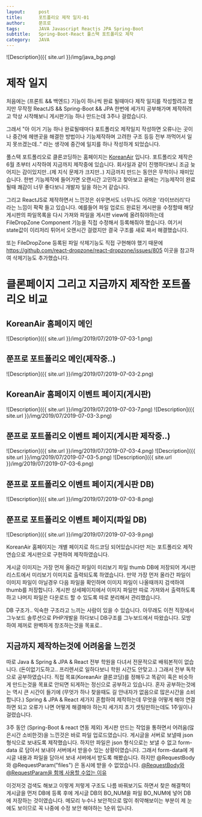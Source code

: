 ```yaml
---
layout:     post
title:      포트폴리오 제작 일지-01
author:     쭌프로
tags:       JAVA Javascript Reactjs JPA Spring-Boot
subtitle:   Spring-Boot-React 풀스택 포트폴리오 제작
category:   JAVA
---
```


<!-- Start Writing Below in Markdown -->

![Description]({{ site.url }}/img/java_bg.png)

# 제작 일지

처음에는 (프론트 && 백엔드) 기능이 하나씩 완료 될때마다 제작 일지를 작성할려고 했지만 
무작정 ReactJS && Spring-Boot && JPA 한번에 세가지 공부해가며 제작하려고 막상 시작해보니 
게시판기능 하나 만드는데 3주나 걸렸습니다. 

그래서 "아 이거 기능 하나 완료될때마다 포트폴리오 제작일지 작성하면 오류나는 곳이나 중간에 헤맨곳을 해결한 방법이나 기능제작하며 고려한 구조 등등
전부 까먹어서 일지 못쓰겠는데.." 라는 생각에 중간에 일지를 하나 작성하게 되었습니다.

풀스택 포트폴리오로 클론코딩하는 홈페이지는 <a href="https://www.koreanair.com/korea/ko.html">KoreanAir</a> 입니다.
포트폴리오 제작은 6월 초부터 시작하여 지금까지 제작중에 있습니다. 회사일과 같이 진행하다보니 조금 늦어지는 감이있지만..(제 지식 문제가 크지만..)
지금까지 만드는 동안은 무척이나 재미있습니다. 한번 기능제작에 들어가면 오랜시간 고민하고 찾아보고 끝에는 기능제작이 완료될때 쾌감이 너무 좋다보니
개발자 일을 하는거 같습니다.

그리고 ReactJS로 제작하면서 느낀것은 쉬우면서도 너무나도 어려운 '라이브러리'다 라는 느낌이 팍팍 들고 있습니다. 
예를들어 파일 업로드 완료된 게시판을 수정할때 해당 게시판의 파일목록을 다시 가져와 파일을 게시판 view에 올려줘야하는데 
FileDropZone Component 기능을 직접 수정해서 등록해줘야 했습니다. 여기서 state값이 이리저리 튀어서 오랜시간 걸렸지만 결국 구조를 새로 짜서
해결했습니다.

또는 FileDropZone 등록된 파일 삭제기능도 직접 구현해야 했기 때문에 
https://github.com/react-dropzone/react-dropzone/issues/805 이곳을 참고하여 삭제기능도 추가했습니다.

# 클론페이지 그리고 지금까지 제작한 포트폴리오 비교

## KoreanAir 홈페이지 메인
![Description]({{ site.url }}/img/2019/07/2019-07-03-1.png)

## 쭌프로 포트폴리오 메인(제작중..)
![Description]({{ site.url }}/img/2019/07/2019-07-03-2.png)

## KoreanAir 홈페이지 이벤트 페이지(게시판)
![Description]({{ site.url }}/img/2019/07/2019-07-03-7.png)
![Description]({{ site.url }}/img/2019/07/2019-07-03-3.png)

## 쭌프로 포트폴리오 이벤트 페이지(게시판 제작중..)
![Description]({{ site.url }}/img/2019/07/2019-07-03-4.png)
![Description]({{ site.url }}/img/2019/07/2019-07-03-5.png)
![Description]({{ site.url }}/img/2019/07/2019-07-03-6.png)

## 쭌프로 포트폴리오 이벤트 페이지(게시판 DB)
![Description]({{ site.url }}/img/2019/07/2019-07-03-8.png)

## 쭌프로 포트폴리오 이벤트 페이지(파일 DB)
![Description]({{ site.url }}/img/2019/07/2019-07-03-9.png)

KoreanAir 홈페이지는 개별 페이지로 하드코딩 되어있습니다만 저는 포트폴리오 제작연습으로 게시판으로 구현하여 제작하였습니다.

게시글 이미지는 가장 먼저 올라간 파일이 미리보기 파일 thumb DB에 저장되어 게시판 리스트에서 미리보기 이미지로 출력되도록 하였습니다.
만약 가장 먼저 올라간 파일이 이미지 파일이 아닐경우 다음 파일을 확인하며 이미지 파일이 나올때까지 검색하여 thumb를 저장합니다.
게시판 상세페이지에서 이미지 파일만 따로 가져와서 출력하도록 하고 나머지 파일은 다운로드 할 수 있도록 따로 분리해서 관리했습니다.

DB 구조가.. 익숙한 구조라고 느끼는 사람이 있을 수 있습니다. 아무래도 이전 직장에서 그누보드 솔루션으로 PHP개발을 하다보니 
DB구조를 그누보드에서 따왔습니다. 모방하여 제꺼로 완벽하게 창조하는것을 목표로..

## 지금까지 제작하는것에 어려움을 느낀것

따로 Java & Spring & JPA & React 전부 학원을 다녀서 전문적으로 배워본적이 없습니다. 
(돈이없기도하고.. 프리렌서로 일하다보니 학원 시간도 안맞고..) 그래서 전부 독학으로 공부하였습니다. 
직접 목표(KoreanAir 클론코딩)를 정해두고 똑같이 혹은 비슷하게 만드는것을 목표로 안되면 되게하는 정신으로 공부하고 있습니다.
혼자 공부하는것에는 역시 큰 시간이 들기에 (무엇가 하나 찾을때도 길 안내자가 없음으로 많은시간을 소비합니다.)
Spring & JPA & React 세가지 혼합하여 제작하는데 무엇을 어떻게 해야 연결하면 되고 오류가 나면 어떻게 해결해야 하는지 
세가지 초기 셋팅만하는데도 1주일이나 걸렸습니다. 

3주 동안 (Spring-Boot & react 연동 제외) 게시판 만드는 작업을 통하면서 어려움(많은시간 소비한것)을 느낀것은 바로 파일 업로드였습니다.
게시글을 서버로 보낼때 json 형식으로 보내도록 제작했습니다.
하지만 파일은 json 형식으로는 보낼 수 없고 form-data 로 담아서 보내야 서버에서 받을수 있는 상황이였습니다.
그래서 form-data에 게시글 내용과 파일을 담아서 보내 서버에서 받도록 해봤습니다.
하지만 @RequestBody 와 @RequestParam("files") 은 동시에 받을 수 없었습니다.
<a href="https://cnpnote.tistory.com/entry/SPRING-%EC%8A%A4%ED%94%84%EB%A7%81-MVC-RequestBody%EC%99%80-RequestParam%EC%9D%84-%ED%95%A8%EA%BB%98-%EC%82%AC%EC%9A%A9%ED%95%A0-%EC%88%98%EC%97%86%EB%8A%94-%EC%9D%B4%EC%9C%A0">@RequestBody와 @RequestParam을 함께 사용할 수없는 이유</a>

이것저것 검색도 해보고 이렇게 저렇게 구조도 나름 바꿔보기도 하면서 찾은 해결책이 게시글을 먼저 DB에 등록 후에 게시글 DB의 BO_NUM을
파일 BO_NUM에 넣어 DB에 저장하는 것이였습니다. 메모리 누수나 보안적으로 많이 취약해보이는 부분이 제 눈에도 보이므로 꼭 나중에 수정 보안 해야하는
1순위 입니다.
